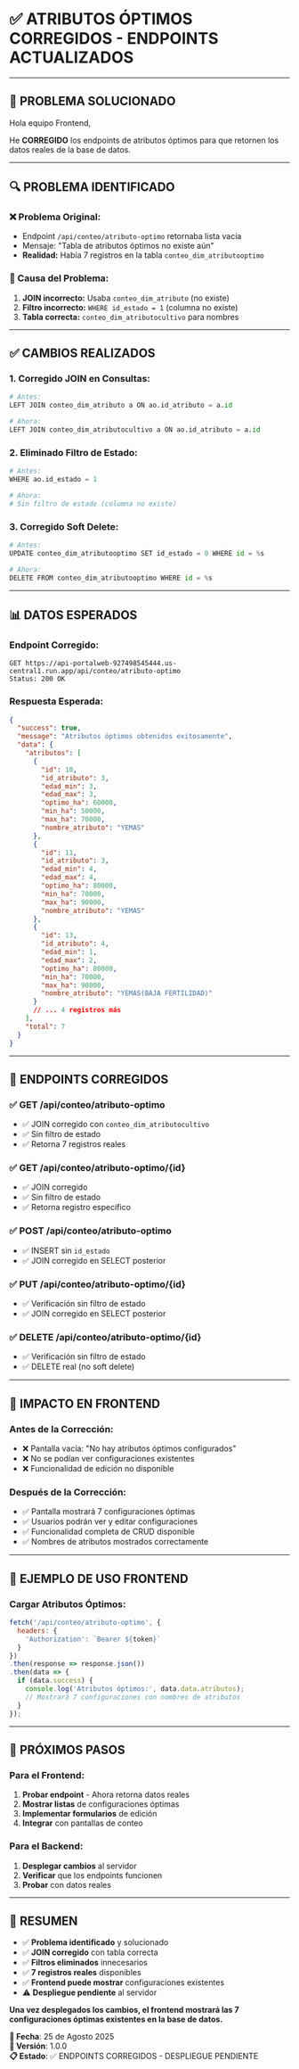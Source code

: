 # ✅ **ATRIBUTOS ÓPTIMOS CORREGIDOS - ENDPOINTS ACTUALIZADOS**

---

## 🎉 **PROBLEMA SOLUCIONADO**

Hola equipo Frontend,

He **CORREGIDO** los endpoints de atributos óptimos para que retornen los datos reales de la base de datos.

---

## 🔍 **PROBLEMA IDENTIFICADO**

### **❌ Problema Original:**
- Endpoint `/api/conteo/atributo-optimo` retornaba lista vacía
- Mensaje: "Tabla de atributos óptimos no existe aún"
- **Realidad:** Había 7 registros en la tabla `conteo_dim_atributooptimo`

### **🔧 Causa del Problema:**
1. **JOIN incorrecto:** Usaba `conteo_dim_atributo` (no existe)
2. **Filtro incorrecto:** `WHERE id_estado = 1` (columna no existe)
3. **Tabla correcta:** `conteo_dim_atributocultivo` para nombres

---

## ✅ **CAMBIOS REALIZADOS**

### **1. Corregido JOIN en Consultas:**
```python
# Antes:
LEFT JOIN conteo_dim_atributo a ON ao.id_atributo = a.id

# Ahora:
LEFT JOIN conteo_dim_atributocultivo a ON ao.id_atributo = a.id
```

### **2. Eliminado Filtro de Estado:**
```python
# Antes:
WHERE ao.id_estado = 1

# Ahora:
# Sin filtro de estado (columna no existe)
```

### **3. Corregido Soft Delete:**
```python
# Antes:
UPDATE conteo_dim_atributooptimo SET id_estado = 0 WHERE id = %s

# Ahora:
DELETE FROM conteo_dim_atributooptimo WHERE id = %s
```

---

## 📊 **DATOS ESPERADOS**

### **Endpoint Corregido:**
```http
GET https://api-portalweb-927498545444.us-central1.run.app/api/conteo/atributo-optimo
Status: 200 OK
```

### **Respuesta Esperada:**
```json
{
  "success": true,
  "message": "Atributos óptimos obtenidos exitosamente",
  "data": {
    "atributos": [
      {
        "id": 10,
        "id_atributo": 3,
        "edad_min": 3,
        "edad_max": 3,
        "optimo_ha": 60000,
        "min_ha": 50000,
        "max_ha": 70000,
        "nombre_atributo": "YEMAS"
      },
      {
        "id": 11,
        "id_atributo": 3,
        "edad_min": 4,
        "edad_max": 4,
        "optimo_ha": 80000,
        "min_ha": 70000,
        "max_ha": 90000,
        "nombre_atributo": "YEMAS"
      },
      {
        "id": 13,
        "id_atributo": 4,
        "edad_min": 1,
        "edad_max": 2,
        "optimo_ha": 80000,
        "min_ha": 70000,
        "max_ha": 90000,
        "nombre_atributo": "YEMAS(BAJA FERTILIDAD)"
      }
      // ... 4 registros más
    ],
    "total": 7
  }
}
```

---

## 🚀 **ENDPOINTS CORREGIDOS**

### **✅ GET /api/conteo/atributo-optimo**
- ✅ JOIN corregido con `conteo_dim_atributocultivo`
- ✅ Sin filtro de estado
- ✅ Retorna 7 registros reales

### **✅ GET /api/conteo/atributo-optimo/{id}**
- ✅ JOIN corregido
- ✅ Sin filtro de estado
- ✅ Retorna registro específico

### **✅ POST /api/conteo/atributo-optimo**
- ✅ INSERT sin `id_estado`
- ✅ JOIN corregido en SELECT posterior

### **✅ PUT /api/conteo/atributo-optimo/{id}**
- ✅ Verificación sin filtro de estado
- ✅ JOIN corregido en SELECT posterior

### **✅ DELETE /api/conteo/atributo-optimo/{id}**
- ✅ Verificación sin filtro de estado
- ✅ DELETE real (no soft delete)

---

## 🎯 **IMPACTO EN FRONTEND**

### **Antes de la Corrección:**
- ❌ Pantalla vacía: "No hay atributos óptimos configurados"
- ❌ No se podían ver configuraciones existentes
- ❌ Funcionalidad de edición no disponible

### **Después de la Corrección:**
- ✅ Pantalla mostrará 7 configuraciones óptimas
- ✅ Usuarios podrán ver y editar configuraciones
- ✅ Funcionalidad completa de CRUD disponible
- ✅ Nombres de atributos mostrados correctamente

---

## 📝 **EJEMPLO DE USO FRONTEND**

### **Cargar Atributos Óptimos:**
```javascript
fetch('/api/conteo/atributo-optimo', {
  headers: {
    'Authorization': `Bearer ${token}`
  }
})
.then(response => response.json())
.then(data => {
  if (data.success) {
    console.log('Atributos óptimos:', data.data.atributos);
    // Mostrará 7 configuraciones con nombres de atributos
  }
});
```

---

## 🎯 **PRÓXIMOS PASOS**

### **Para el Frontend:**
1. **Probar endpoint** - Ahora retorna datos reales
2. **Mostrar listas** de configuraciones óptimas
3. **Implementar formularios** de edición
4. **Integrar** con pantallas de conteo

### **Para el Backend:**
1. **Desplegar cambios** al servidor
2. **Verificar** que los endpoints funcionen
3. **Probar** con datos reales

---

## 🎉 **RESUMEN**

- ✅ **Problema identificado** y solucionado
- ✅ **JOIN corregido** con tabla correcta
- ✅ **Filtros eliminados** innecesarios
- ✅ **7 registros reales** disponibles
- ✅ **Frontend puede mostrar** configuraciones existentes
- ⚠️ **Despliegue pendiente** al servidor

**Una vez desplegados los cambios, el frontend mostrará las 7 configuraciones óptimas existentes en la base de datos.**

**📅 Fecha**: 25 de Agosto 2025  
**🔧 Versión**: 1.0.0  
**📋 Estado**: ✅ ENDPOINTS CORREGIDOS - DESPLIEGUE PENDIENTE
